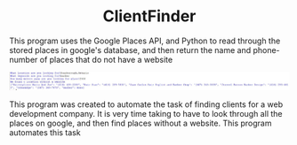 <center><h1>ClientFinder</h1></center>

<p> This program uses the Google Places API, and Python to read through the stored places in google's database, and then return the name and phone-number of places that do not have a website </p>

<img src = "ClientFinderImg.jpg"> </img>

<p> This program was created to automate the task of finding clients for a web development company. It is very time taking to have to look through all the places on google, and then find places without a website. This program automates this task </p>
